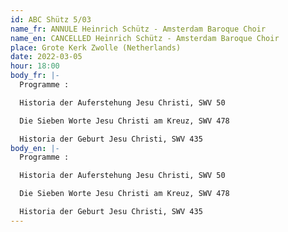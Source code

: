 ```yaml
---
id: ABC Shütz 5/03
name_fr: ANNULE Heinrich Schütz - Amsterdam Baroque Choir
name_en: CANCELLED Heinrich Schütz - Amsterdam Baroque Choir
place: Grote Kerk Zwolle (Netherlands)
date: 2022-03-05
hour: 18:00
body_fr: |-
  Programme : 

  Historia der Auferstehung Jesu Christi, SWV 50

  Die Sieben Worte Jesu Christi am Kreuz, SWV 478

  Historia der Geburt Jesu Christi, SWV 435
body_en: |-
  Programme : 

  Historia der Auferstehung Jesu Christi, SWV 50

  Die Sieben Worte Jesu Christi am Kreuz, SWV 478

  Historia der Geburt Jesu Christi, SWV 435
---
```

